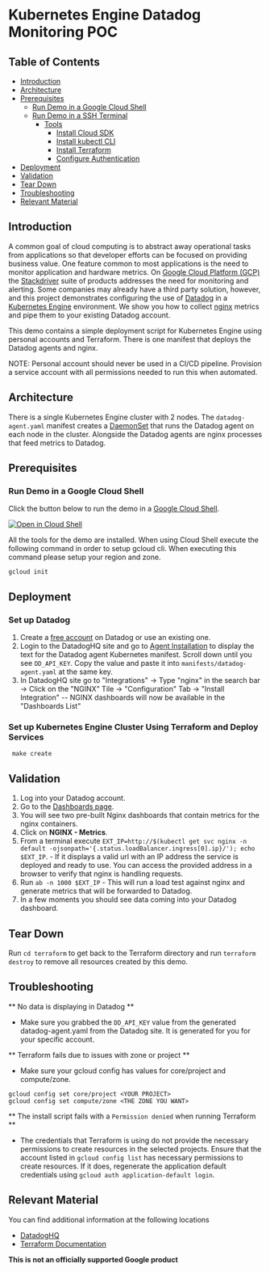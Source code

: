 # Kubernetes Engine Datadog Monitoring POC

## Table of Contents

* [Introduction](#introduction)
* [Architecture](#architecture)
* [Prerequisites](#prerequisites)
	* [Run Demo in a Google Cloud Shell](#run-demo-in-a-google-cloud-shell)
	* [Run Demo in a SSH Terminal](#run-demo-in-a-ssh-terminal)
	  * [Tools](#tools)
	    * [Install Cloud SDK](#install-cloud-sdk)
	    * [Install kubectl CLI](#install-kubectl-cli)
	    * [Install Terraform](#install-terraform)
	    * [Configure Authentication](#configure-authentication)
* [Deployment](#deployment)
* [Validation](#validation)
* [Tear Down](#tear-down)
* [Troubleshooting](#troubleshooting)
* [Relevant Material](#relevant-material)


## Introduction
A common goal of cloud computing is to abstract away operational tasks from applications so that
developer efforts can be focused on providing business value. One feature common to most applications is the need to
monitor application and hardware metrics. On
[Google Cloud Platform (GCP)](https://cloud.google.com/) the [Stackdriver](https://cloud.google.com/stackdriver/) suite
of products addresses the need for monitoring and alerting. Some companies may already have a third party solution, however, and this project demonstrates configuring the use of [Datadog](https://www.datadoghq.com/) in a [Kubernetes Engine](https://cloud.google.com/kubernetes-engine/) environment. We show you how to collect [nginx](https://www.nginx.com/) metrics and pipe them to your existing Datadog account.

This demo contains a simple deployment script for Kubernetes Engine using personal accounts and Terraform. There is one manifest
that deploys the Datadog agents and nginx.

NOTE: Personal account should never be used in a CI/CD
pipeline. Provision a service account with all permissions needed to run this when automated.

## Architecture
There is a single Kubernetes Engine cluster with 2 nodes. The `datadog-agent.yaml` manifest creates a [DaemonSet](https://kubernetes.io/docs/concepts/workloads/controllers/daemonset/) that runs the Datadog agent on
each node in the cluster. Alongside the Datadog agents are nginx processes that feed metrics to Datadog.

## Prerequisites

### Run Demo in a Google Cloud Shell

Click the button below to run the demo in a [Google Cloud Shell](https://cloud.google.com/shell/docs/).

[![Open in Cloud Shell](http://gstatic.com/cloudssh/images/open-btn.svg)](https://console.cloud.google.com/cloudshell/open?cloudshell_git_repo=https://github.com/GoogleCloudPlatform/gke-datadog-demo.git&amp;cloudshell_image=gcr.io/graphite-cloud-shell-images/terraform:latest&amp;cloudshell_tutorial=README.md)


All the tools for the demo are installed. When using Cloud Shell execute the following
command in order to setup gcloud cli. When executing this command please setup your region
and zone.

```console
gcloud init
```

## Deployment

### Set up Datadog
1. Create a [free account](https://www.datadoghq.com/pricing/) on Datadog or use an existing one.
1. Login to the DatadogHQ site and go to [Agent Installation](https://app.datadoghq.com/account/settings#agent/kubernetes) to display the text for the Datadog agent Kubernetes manifest. Scroll down until you see `DD_API_KEY`. Copy the value and paste it into `manifests/datadog-agent.yaml` at the same key.
1. In DatadogHQ site go to "Integrations" -> Type "nginx" in the search bar -> Click on the "NGINX" Tile -> "Configuration" Tab -> "Install Integration" -- NGINX dashboards will now be available in the "Dashboards List"

### Set up Kubernetes Engine Cluster Using Terraform and Deploy Services
```
 make create
```

## Validation

1. Log into your Datadog account.
1. Go to the [Dashboards page](https://app.datadoghq.com/dashboard/lists).
1. You will see two pre-built Nginx dashboards that contain metrics for the nginx containers.
1. Click on **NGINX - Metrics**.
1. From a terminal execute ```EXT_IP=http://$(kubectl get svc nginx -n default -ojsonpath='{.status.loadBalancer.ingress[0].ip}/'); echo $EXT_IP```. - If it displays a valid url with an IP address the service is deployed and ready to use. You can access the provided address in a browser to verify that nginx is handling requests.
1. Run ```ab -n 1000 $EXT_IP``` - This will run a load test against nginx and generate metrics that will be forwarded to Datadog.
1. In a few moments you should see data coming into your Datadog dashboard.


## Tear Down
Run `cd terraform` to get back to the Terraform directory and run `terraform destroy` to remove all resources created by this demo.


## Troubleshooting

** No data is displaying in Datadog **
 * Make sure you grabbed the `DD_API_KEY` value from the generated datadog-agent.yaml from the Datadog site. It is generated for you for your specific account.

** Terraform fails due to issues with zone or project **
 * Make sure your gcloud config has values for core/project and compute/zone.
 ```
 gcloud config set core/project <YOUR PROJECT>
 gcloud config set compute/zone <THE ZONE YOU WANT>
 ```

** The install script fails with a `Permission denied` when running Terraform **
 * The credentials that Terraform is using do not provide the
necessary permissions to create resources in the selected projects. Ensure
that the account listed in `gcloud config list` has necessary permissions to
create resources. If it does, regenerate the application default credentials
using `gcloud auth application-default login`.

## Relevant Material
You can find additional information at the following locations
* [DatadogHQ](https://www.datadoghq.com)
* [Terraform Documentation](https://www.terraform.io/docs/providers/google/index.html)

**This is not an officially supported Google product**

